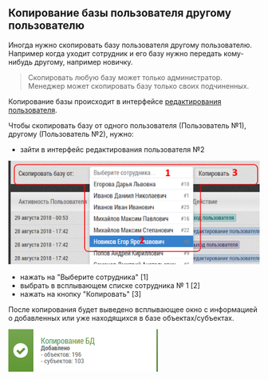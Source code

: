 ## Копирование базы пользователя другому пользователю

Иногда нужно скопировать базу пользователя другому пользователю.
Например когда уходит сотрудник и его базу нужно передать кому-нибудь другому, например новичку.

> Скопировать любую базу может только администратор. 
> Менеджер может скопировать базу только своих подчиненных.

Копирование базы происходит в интерфейсе [редактирования пользователя](accounts-user-edit.md).

Чтобы скопировать базу от одного пользователя (Пользователь №1), другому (Пользователь №2), нужно:

 - зайти в интерфейс редактирования пользователя №2

![](../images/accounts-user-base-copy.png)

 - нажать на "Выберите сотрудника" [1]
 - выбрать в всплывающем списке сотрудника № 1 [2]
 - нажать на кнопку "Копировать" [3]
 
После копирования будет выведено всплывающее окно с информацией о добавленных или уже находящихся в базе объектах/субъектах.

![](../images/notify-base-copy.png)
